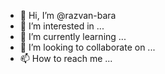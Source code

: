- 👋 Hi, I’m @razvan-bara
- 👀 I’m interested in ...
- 🌱 I’m currently learning ...
- 💞️ I’m looking to collaborate on ...
- 📫 How to reach me ...

<!---
razvan-bara/razvan-bara is a ✨ special ✨ repository because its `README.md` (this file) appears on your GitHub profile.
You can click the Preview link to take a look at your changes.
--->
